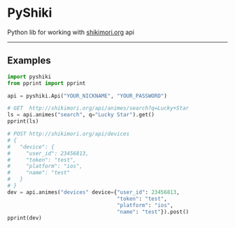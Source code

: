 # PyShiki
Python lib for working with [shikimori.org](http://shikimori.org/) api

****

## Examples
```python
import pyshiki
from pprint import pprint

api = pyshiki.Api("YOUR_NICKNAME", "YOUR_PASSWORD")

# GET  http://shikimori.org/api/animes/search?q=Lucky+Star
ls = api.animes("search", q="Lucky Star").get()
pprint(ls)

# POST http://shikimori.org/api/devices
# {
#   "device": {
#     "user_id": 23456813,
#     "token": "test",
#     "platform": "ios",
#     "name": "test"
#   }
# }
dev = api.animes("devices" device={"user_id": 23456813,
                                   "token": "test",
                                   "platform": "ios",
                                   "name": "test"}).post()
pprint(dev)
```